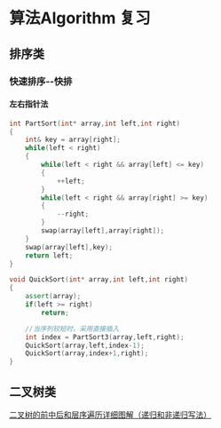 # 算法Algorithm 复习

## 排序类

### 快速排序--快排

#### 左右指针法

```C++
int PartSort(int* array,int left,int right)
{
    int& key = array[right];
    while(left < right)
    {
        while(left < right && array[left] <= key)
        {
            ++left;
        }
        while(left < right && array[right] >= key)
        {
            --right;
        }
        swap(array[left],array[right]);
    }
    swap(array[left],key);
    return left;
}

void QuickSort(int* array,int left,int right)
{
    assert(array);
    if(left >= right)
        return;

    //当序列较短时，采用直接插入
    int index = PartSort3(array,left,right);
    QuickSort(array,left,index-1);
    QuickSort(array,index+1,right);
}

```





## 二叉树类

[二叉树的前中后和层序遍历详细图解（递归和非递归写法）](https://blog.csdn.net/Monster_ii/article/details/82115772?depth_1-utm_source=distribute.pc_relevant.none-task&utm_source=distribute.pc_relevant.none-task)

